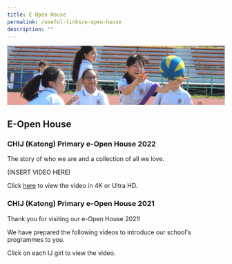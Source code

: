 ```yaml
---
title: E Open House
permalink: /useful-links/e-open-house
description: ""
---
```

![](/images/subpage.jpg)

##  E-Open House

### CHIJ (Katong) Primary e-Open House 2022


The story of who we are and a collection of all we love.


(INSERT VIDEO HERE)


Click [here](https://drive.google.com/file/d/1ypca2RXCKjPq6UtLrncSoW7lfhd2fc3v/view?usp=sharing) to view the video in 4K or Ultra HD.


### CHIJ (Katong) Primary e-Open House 2021


Thank you for visiting our e-Open House 2021!

  

We have prepared the following videos to introduce our school's programmes to you.                                                  

  

Click on each IJ girl to view the video.



